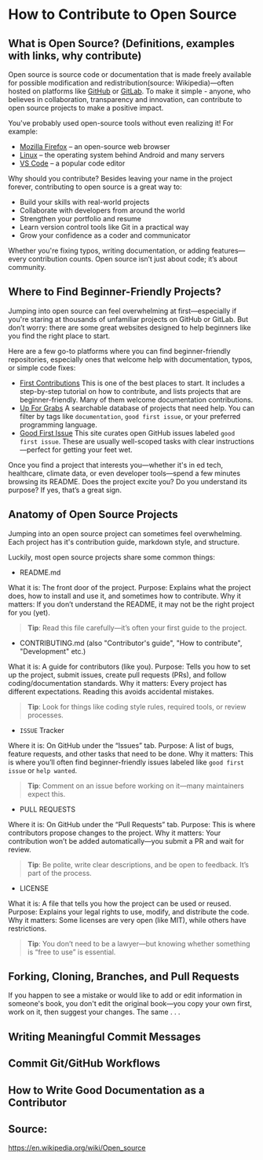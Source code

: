 # How to Contribute to Open Source

## What is Open Source? (Definitions, examples with links, why contribute)

Open source is source code or documentation that is made freely available for possible modification and redistribution(source: Wikipedia)—often hosted on platforms like [GitHub](https://github.com/) or [GitLab](https://about.gitlab.com/). To make it simple - anyone, who believes in collaboration, transparency and innovation, can contribute to open source projects to make a positive impact.

You've probably used open-source tools without even realizing it! For example:
- [Mozilla Firefox](https://github.com/mozilla-firefox/firefox) – an open-source web browser
- [Linux](https://github.com/torvalds/linux) – the operating system behind Android and many servers
- [VS Code](https://github.com/microsoft/vscode) – a popular code editor

Why should you contribute?
Besides leaving your name in the project forever, contributing to open source is a great way to:
- Build your skills with real-world projects
- Collaborate with developers from around the world
- Strengthen your portfolio and resume
- Learn version control tools like Git in a practical way
- Grow your confidence as a coder and communicator

Whether you're fixing typos, writing documentation, or adding features—every contribution counts. Open source isn’t just about code; it’s about community.

## Where to Find Beginner-Friendly Projects?

Jumping into open source can feel overwhelming at first—especially if you're staring at thousands of unfamiliar projects on GitHub or GitLab. But don’t worry: there are some great websites designed to help beginners like you find the right place to start.

Here are a few go-to platforms where you can find beginner-friendly repositories, especially ones that welcome help with documentation, typos, or simple code fixes:
- [First Contributions](https://firstcontributions.github.io/)
This is one of the best places to start. It includes a step-by-step tutorial on how to contribute, and lists projects that are beginner-friendly. Many of them welcome documentation contributions.
- [Up For Grabs](https://up-for-grabs.net/)
A searchable database of projects that need help. You can filter by tags like `documentation`, `good first issue`, or your preferred programming language.
- [Good First Issue](https://goodfirstissue.dev/)
This site curates open GitHub issues labeled `good first issue`. These are usually well-scoped tasks with clear instructions—perfect for getting your feet wet.

Once you find a project that interests you—whether it's in ed tech, healthcare, climate data, or even developer tools—spend a few minutes browsing its README. Does the project excite you? Do you understand its purpose? If yes, that’s a great sign.

## Anatomy of Open Source Projects

Jumping into an open source project can sometimes feel overwhelming. Each project has it's contribution guide, markdown style, and structure.

Luckily, most open source projects share some common things:
- README.md

What it is: The front door of the project.
Purpose: Explains what the project does, how to install and use it, and sometimes how to contribute.
Why it matters: If you don’t understand the README, it may not be the right project for you (yet).
> **Tip**: Read this file carefully—it’s often your first guide to the project.

- CONTRIBUTING.md (also "Contributor's guide", "How to contribute", "Development" etc.)

What it is: A guide for contributors (like you).
Purpose: Tells you how to set up the project, submit issues, create pull requests (PRs), and follow coding/documentation standards.
Why it matters: Every project has different expectations. Reading this avoids accidental mistakes.
> **Tip**: Look for things like coding style rules, required tools, or review processes.

- `ISSUE` Tracker

Where it is: On GitHub under the “Issues” tab.
Purpose: A list of bugs, feature requests, and other tasks that need to be done.
Why it matters: This is where you’ll often find beginner-friendly issues labeled like `good first issue` or `help wanted`.
> **Tip**: Comment on an issue before working on it—many maintainers expect this.

- PULL REQUESTS

Where it is: On GitHub under the “Pull Requests” tab.
Purpose: This is where contributors propose changes to the project.
Why it matters: Your contribution won’t be added automatically—you submit a PR and wait for review.
> **Tip**: Be polite, write clear descriptions, and be open to feedback. It’s part of the process.

- LICENSE

What it is: A file that tells you how the project can be used or reused.
Purpose: Explains your legal rights to use, modify, and distribute the code.
Why it matters: Some licenses are very open (like MIT), while others have restrictions.
> **Tip**: You don’t need to be a lawyer—but knowing whether something is “free to use” is essential.

## Forking, Cloning, Branches, and Pull Requests

If you happen to see a mistake or would like to add or edit information in someone's book, you don't edit the original book—you copy your own first, work on it, then suggest your changes. The same . . .

## Writing Meaningful Commit Messages
## Commit Git/GitHub Workflows
## How to Write Good Documentation as a Contributor

## Source:
https://en.wikipedia.org/wiki/Open_source